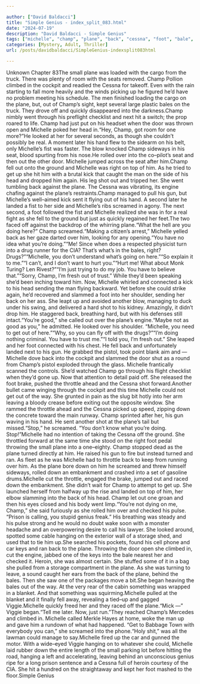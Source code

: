 ```yaml
---

author: ["David Baldacci"]
title: "Simple Genius - index_split_083.html"
date: "2024-07-19"
description: "David Baldacci - Simple Genius"
tags: ["michelle", "champ", "plane", "back", "cessna", "foot", "bale", "get", "seat", "door", "head", "one", "fell", "shot", "gun", "screamed", "could", "throttle", "small", "climbed", "cockpit", "quickly", "went", "next", "hit"]
categories: [Mystery, Adult, Thriller]
url: /posts/davidbaldacci/SimpleGenius-indexsplit083html

---
```



Unknown
Chapter 83The small plane was loaded with the cargo from the truck. There was plenty of room with the seats removed. Champ Pollion climbed in the cockpit and readied the Cessna for takeoff. Even with the rain starting to fall more heavily and the winds picking up he figured he’d have no problem meeting his schedule. The men finished loading the cargo on the plane, but, out of Champ’s sight, kept several large plastic bales on the truck. They drove off and quickly disappeared into the darkness.Champ nimbly went through his preflight checklist and next hit a switch; the prop roared to life. Champ had just put on his headset when the door was thrown open and Michelle poked her head in.“Hey, Champ, got room for one more?”He looked at her for several seconds, as though she couldn’t possibly be real. A moment later his hand flew to the sidearm on his belt, only Michelle’s fist was faster. The blow knocked Champ sideways in his seat, blood spurting from his nose.He rolled over into the co–pilot’s seat and then out the other door. Michelle jumped across the seat after him.Champ fell out onto the ground and Michelle was right on top of him. As he tried to get up she hit him with a brutal kick that caught the man on the side of his head and dropped him again. His leg shot out and tripped her. She went tumbling back against the plane. The Cessna was vibrating, its engine chafing against the plane’s restraints.Champ managed to pull his gun, but Michelle’s well–aimed kick sent it flying out of his hand. A second later he landed a fist to her side and Michelle’s ribs screamed in agony. The next second, a foot followed the fist and Michelle realized she was in for a real fight as she fell to the ground but just as quickly regained her feet.The two faced off against the backdrop of the whirring plane.“What the hell are you doing here?” Champ screamed.“Making a citizen’s arrest,” Michelle yelled back as her gaze darted over him, looking for any opening.“You have no idea what you’re doing.”“Me! Since when does a respected physicist turn into a drug runner for the CIA? That’s what’s in the bales, right? Drugs?”“Michelle, you don’t understand what’s going on here.”“So explain it to me.”“I can’t, and I don’t want to hurt you.”“Hurt me! What about Monk Turing? Len Rivest?”“I’m just trying to do my job. You have to believe that.”“Sorry, Champ, I’m fresh out of trust.” While they’d been speaking she’d been inching toward him. Now, Michelle whirled and connected a kick to his head sending the man flying backward. Yet before she could strike again, he’d recovered and slammed a foot into her shoulder, sending her back on her ass. She leapt up and avoided another blow, managing to duck under his swing, and delivered a hard shot to his kidney. Amazingly, it didn’t drop him. He staggered back, breathing hard, but with his defenses still intact.“You’re good,” she called out over the plane’s engine.“Maybe not as good as you,” he admitted. He looked over his shoulder. “Michelle, you need to get out of here.”“Why, so you can fly off with the drugs?”“I’m doing nothing criminal. You have to trust me.”“I told you, I’m fresh out.” She leaped and her foot connected with his chest. He fell back and unfortunately landed next to his gun. He grabbed the pistol, took point blank aim and —Michelle dove back into the cockpit and slammed the door shut as a round from Champ’s pistol exploded through the glass. Michelle frantically scanned the controls. She’d watched Champ go through his flight checklist when they’d gone up. Now that attention to detail paid off. She released the foot brake, pushed the throttle ahead and the Cessna shot forward.Another bullet came winging through the cockpit and this time Michelle could not get out of the way. She grunted in pain as the slug bit hotly into her arm leaving a bloody crease before exiting out the opposite window. She rammed the throttle ahead and the Cessna picked up speed, zipping down the concrete toward the main runway. Champ sprinted after her, his gun waving in his hand. He sent another shot at the plane’s tail but missed.“Stop,” he screamed. “You don’t know what you’re doing. Stop!”Michelle had no intention of taking the Cessna off the ground. She throttled forward at the same time she stood on the right foot pedal throwing the small plane into a one–eighty. Champ stopped dead as the plane turned directly at him. He raised his gun to fire but instead turned and ran. As fleet as he was Michelle had to throttle back to keep from running over him. As the plane bore down on him he screamed and threw himself sideways, rolled down an embankment and crashed into a set of gasoline drums.Michelle cut the throttle, engaged the brake, jumped out and raced down the embankment. She didn’t wait for Champ to attempt to get up. She launched herself from halfway up the rise and landed on top of him, her elbow slamming into the back of his head. Champ let out one groan and then his eyes closed and his body went limp.“You’re not dying on me, Champ,” she said furiously as she rolled him over and checked his pulse. “Prison is calling, you stupid genius freak.” His breathing was steady and his pulse strong and he would no doubt wake soon with a monster headache and an overpowering desire to call his lawyer. She looked around, spotted some cable hanging on the exterior wall of a storage shed, and used that to tie him up.She searched his pockets, found his cell phone and car keys and ran back to the plane. Throwing the door open she climbed in, cut the engine, jabbed one of the keys into the bale nearest her and checked it. Heroin, she was almost certain. She stuffed some of it in a bag she pulled from a storage compartment in the plane. As she was turning to leave, a sound caught her ears from the back of the plane, behind the bales. Then she saw one of the packages move a bit.She began heaving the bales out of the way. At the very rear of the cabin something was wrapped in a blanket. And that something was squirming.Michelle pulled at the blanket and it finally fell away, revealing a tied–up and gagged Viggie.Michelle quickly freed her and they raced off the plane.“Mick —” Viggie began.“Tell me later. Now, just run.”They reached Champ’s Mercedes and climbed in. Michelle called Merkle Hayes at home, woke the man up and gave him a rundown of what had happened. “Get to Babbage Town with everybody you can,” she screamed into the phone.“Holy shit,” was all the lawman could manage to say.Michelle fired up the car and gunned the motor. With a wide–eyed Viggie hanging on to whatever she could, Michelle laid rubber down the entire length of the small parking lot before hitting the road, hanging a left and accelerating, leaving behind an unconscious genius ripe for a long prison sentence and a Cessna full of heroin courtesy of the CIA. She hit a hundred on the straightaway and kept her foot mashed to the floor.Simple Genius
